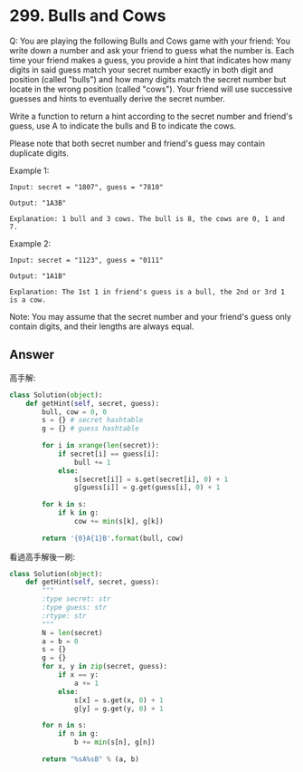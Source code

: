 # 299. Bulls and Cows
Q: You are playing the following Bulls and Cows game with your friend: You write down a number and ask your friend to guess what the number is. Each time your friend makes a guess, you provide a hint that indicates how many digits in said guess match your secret number exactly in both digit and position (called "bulls") and how many digits match the secret number but locate in the wrong position (called "cows"). Your friend will use successive guesses and hints to eventually derive the secret number.

Write a function to return a hint according to the secret number and friend's guess, use A to indicate the bulls and B to indicate the cows. 

Please note that both secret number and friend's guess may contain duplicate digits.

Example 1:
```
Input: secret = "1807", guess = "7810"

Output: "1A3B"

Explanation: 1 bull and 3 cows. The bull is 8, the cows are 0, 1 and 7.
```
Example 2:
```
Input: secret = "1123", guess = "0111"

Output: "1A1B"

Explanation: The 1st 1 in friend's guess is a bull, the 2nd or 3rd 1 is a cow.
```
Note: You may assume that the secret number and your friend's guess only contain digits, and their lengths are always equal.

## Answer
高手解:
```python
class Solution(object):
    def getHint(self, secret, guess):
        bull, cow = 0, 0
        s = {} # secret hashtable
        g = {} # guess hashtable
        
        for i in xrange(len(secret)):
            if secret[i] == guess[i]:
                bull += 1
            else:
                s[secret[i]] = s.get(secret[i], 0) + 1
                g[guess[i]] = g.get(guess[i], 0) + 1
        
        for k in s:
            if k in g:
                cow += min(s[k], g[k])
        
        return '{0}A{1}B'.format(bull, cow)
```
看過高手解後一刷:
```python
class Solution(object):
    def getHint(self, secret, guess):
        """
        :type secret: str
        :type guess: str
        :rtype: str
        """
        N = len(secret)
        a = b = 0
        s = {}
        g = {}
        for x, y in zip(secret, guess):
            if x == y:
                a += 1
            else:
                s[x] = s.get(x, 0) + 1
                g[y] = g.get(y, 0) + 1
        
        for n in s:
            if n in g:
                b += min(s[n], g[n])
                
        return "%sA%sB" % (a, b)
```